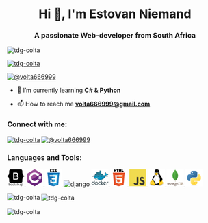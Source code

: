 <h1 align="center">Hi 👋, I'm Estovan Niemand</h1>
<h3 align="center">A passionate Web-developer from South Africa</h3>


<p align="left"> <img src="https://komarev.com/ghpvc/?username=tdg-colta&label=Profile%20views&color=0e75b6&style=flat" alt="tdg-colta" /> </p>

<p align="left"> <a href="https://github.com/ryo-ma/github-profile-trophy"><img src="https://github-profile-trophy.vercel.app/?username=tdg-colta" alt="tdg-colta" /></a> </p>

<p align="left"> <a href="https://twitter.com/@volta666999" target="blank"><img src="https://img.shields.io/twitter/follow/@volta666999?logo=twitter&style=for-the-badge" alt="@volta666999" /></a> </p>

- 🌱 I’m currently learning **C# & Python**

- 📫 How to reach me **volta666999@gmail.com**

<h3 align="left">Connect with me:</h3>
<p align="left">
<a href="https://codepen.io/tdg-colta" target="blank"><img align="center" src="https://raw.githubusercontent.com/rahuldkjain/github-profile-readme-generator/master/src/images/icons/Social/codepen.svg" alt="tdg-colta" height="30" width="40" /></a>
<a href="https://twitter.com/@volta666999" target="blank"><img align="center" src="https://raw.githubusercontent.com/rahuldkjain/github-profile-readme-generator/master/src/images/icons/Social/twitter.svg" alt="@volta666999" height="30" width="40" /></a>
</p>

<h3 align="left">Languages and Tools:</h3>
<p align="left"> <a href="https://getbootstrap.com" target="_blank" rel="noreferrer"> <img src="https://raw.githubusercontent.com/devicons/devicon/master/icons/bootstrap/bootstrap-plain-wordmark.svg" alt="bootstrap" width="40" height="40"/> </a> <a href="https://www.w3schools.com/cs/" target="_blank" rel="noreferrer"> <img src="https://raw.githubusercontent.com/devicons/devicon/master/icons/csharp/csharp-original.svg" alt="csharp" width="40" height="40"/> </a> <a href="https://www.w3schools.com/css/" target="_blank" rel="noreferrer"> <img src="https://raw.githubusercontent.com/devicons/devicon/master/icons/css3/css3-original-wordmark.svg" alt="css3" width="40" height="40"/> </a> <a href="https://www.djangoproject.com/" target="_blank" rel="noreferrer"> <img src="https://cdn.worldvectorlogo.com/logos/django.svg" alt="django" width="40" height="40"/> </a> <a href="https://www.docker.com/" target="_blank" rel="noreferrer"> <img src="https://raw.githubusercontent.com/devicons/devicon/master/icons/docker/docker-original-wordmark.svg" alt="docker" width="40" height="40"/> </a> <a href="https://www.w3.org/html/" target="_blank" rel="noreferrer"> <img src="https://raw.githubusercontent.com/devicons/devicon/master/icons/html5/html5-original-wordmark.svg" alt="html5" width="40" height="40"/> </a> <a href="https://developer.mozilla.org/en-US/docs/Web/JavaScript" target="_blank" rel="noreferrer"> <img src="https://raw.githubusercontent.com/devicons/devicon/master/icons/javascript/javascript-original.svg" alt="javascript" width="40" height="40"/> </a> <a href="https://www.linux.org/" target="_blank" rel="noreferrer"> <img src="https://raw.githubusercontent.com/devicons/devicon/master/icons/linux/linux-original.svg" alt="linux" width="40" height="40"/> </a> <a href="https://www.mongodb.com/" target="_blank" rel="noreferrer"> <img src="https://raw.githubusercontent.com/devicons/devicon/master/icons/mongodb/mongodb-original-wordmark.svg" alt="mongodb" width="40" height="40"/> </a> <a href="https://www.python.org" target="_blank" rel="noreferrer"> <img src="https://raw.githubusercontent.com/devicons/devicon/master/icons/python/python-original.svg" alt="python" width="40" height="40"/> </a> </p>

<p><img align="left" src="https://github-readme-stats.vercel.app/api/top-langs?username=tdg-colta&show_icons=true&locale=en&layout=compact" alt="tdg-colta" /></p>

<p>&nbsp;<img align="center" src="https://github-readme-stats.vercel.app/api?username=tdg-colta&show_icons=true&locale=en" alt="tdg-colta" /></p>

<p><img align="center" src="https://github-readme-streak-stats.herokuapp.com/?user=tdg-colta&" alt="tdg-colta" /></p>


